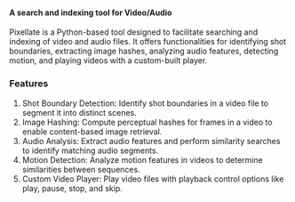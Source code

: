 #### A search and indexing tool for Video/Audio
Pixellate is a Python-based tool designed to facilitate searching and indexing of video and audio files. It offers functionalities for identifying shot boundaries, extracting image hashes, analyzing audio features, detecting motion, and playing videos with a custom-built player.

### Features
1. Shot Boundary Detection: Identify shot boundaries in a video file to segment it into distinct scenes.
1. Image Hashing: Compute perceptual hashes for frames in a video to enable content-based image retrieval.
1. Audio Analysis: Extract audio features and perform similarity searches to identify matching audio segments.
1. Motion Detection: Analyze motion features in videos to determine similarities between sequences.
1. Custom Video Player: Play video files with playback control options like play, pause, stop, and skip.
